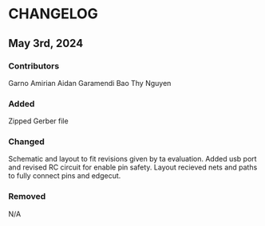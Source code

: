 # CHANGELOG

## May 3rd, 2024
### Contributors
Garno Amirian
Aidan Garamendi
Bao Thy Nguyen

### Added
Zipped Gerber file

### Changed
Schematic and layout to fit revisions given by ta evaluation. Added usb port and revised RC circuit for enable pin safety. Layout recieved nets and paths to fully connect pins and edgecut. 

### Removed
N/A